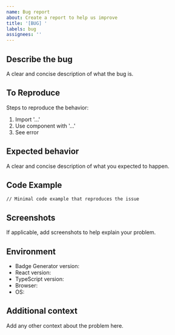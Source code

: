 ```yaml
---
name: Bug report
about: Create a report to help us improve
title: '[BUG] '
labels: bug
assignees: ''
---
```


## Describe the bug
A clear and concise description of what the bug is.

## To Reproduce
Steps to reproduce the behavior:
1. Import '...'
2. Use component with '...'
3. See error

## Expected behavior
A clear and concise description of what you expected to happen.

## Code Example
```tsx
// Minimal code example that reproduces the issue
```

## Screenshots
If applicable, add screenshots to help explain your problem.

## Environment
- Badge Generator version:
- React version:
- TypeScript version:
- Browser:
- OS:

## Additional context
Add any other context about the problem here.